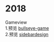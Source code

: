 # 2018
Gameview</br>
1.预览 [bullseye-game](http://htmlpreview.github.io/?https://github.com/zzhangwwqq/2018/blob/master/bullseye-game/index.html)</br>
2.预览 [sidebardesign](http://htmlpreview.github.io/?https://github.com/zzhangwwqq/2018/blob/master/sidebardesign/index.html
)
